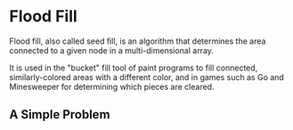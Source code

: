# Flood Fill

Flood fill, also called seed fill, is an algorithm that determines the area connected to a given node in a multi-dimensional array. 

It is used in the "bucket" fill tool of paint programs to fill connected, similarly-colored areas with a different color, and in games such as Go and Minesweeper for determining which pieces are cleared.

## A Simple Problem
